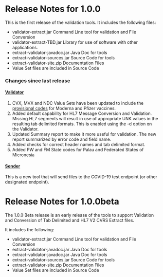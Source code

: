 # Release Notes for 1.0.0
This is the first release of the validation tools.  It includes the following files:

* validator-extract.jar Command Line tool for validation and File Conversion
* validator-extract-TBD.jar Library for use of software with other applications.
* extract-validator-javadoc.jar Java Doc for tools
* extract-validator-sources.jar Source Code for tools
* extract-validator-site.zip Documentation Files
* Value Set files are included in Source Code

### Changes since last release

#### [Validator](Validator.html)
1. CVX, MVX and NDC Value Sets have been updated to include the [provisional codes](https://www.cdc.gov/vaccines/programs/iis/code-sets.html) for Moderna and Pfizer vaccines.
2. Added default capability for HL7 Message Conversion and Validation.  Missing HL7 segments will result in use of
appropriate UNK values in the resulting tab delimited formats. This is enabled using the -d option on the Validator.
3. Updated Summary report to make it more useful for validation. The new report summarized by error code and field name.
4. Added checks for correct header names and tab delimited format.
5. Added PW and FM State codes for Palau and Federated States of Micronesia

#### [Sender](Sender.html)
This is a new tool that will send files to the COVID-19 test endpoint (or other designated endpoint). 

# Release Notes for 1.0.0beta
The 1.0.0 Beta release is an early release of the tools to support Validation and Conversion of Tab Delimited and HL7 V2
CVRS Extract files.

It includes the following:

* validator-extract.jar Command Line tool for validation and File Conversion
* extract-validator-javadoc.jar Java Doc for tools
* extract-validator-javadoc.jar Java Doc for tools
* extract-validator-sources.jar Source Code for tools
* extract-validator-site.zip Documentation Files
* Value Set files are included in Source Code
